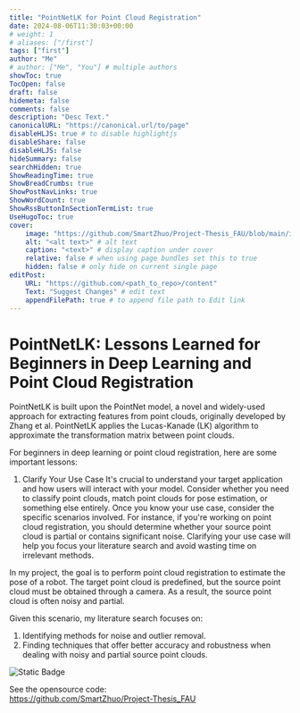 ```yaml
---
title: "PointNetLK for Point Cloud Registration"
date: 2024-08-06T11:30:03+00:00
# weight: 1
# aliases: ["/first"]
tags: ["first"]
author: "Me"
# author: ["Me", "You"] # multiple authors
showToc: true
TocOpen: false
draft: false
hidemeta: false
comments: false
description: "Desc Text."
canonicalURL: "https://canonical.url/to/page"
disableHLJS: true # to disable highlightjs
disableShare: false
disableHLJS: false
hideSummary: false
searchHidden: true
ShowReadingTime: true
ShowBreadCrumbs: true
ShowPostNavLinks: true
ShowWordCount: true
ShowRssButtonInSectionTermList: true
UseHugoToc: true
cover:
    image: "https://github.com/SmartZhuo/Project-Thesis_FAU/blob/main/image/mymarker1.png?raw=true" # image path/url
    alt: "<alt text>" # alt text
    caption: "<text>" # display caption under cover
    relative: false # when using page bundles set this to true
    hidden: false # only hide on current single page
editPost:
    URL: "https://github.com/<path_to_repo>/content"
    Text: "Suggest Changes" # edit text
    appendFilePath: true # to append file path to Edit link
---
```


# PointNetLK: Lessons Learned for Beginners in Deep Learning and Point Cloud Registration
PointNetLK is built upon the PointNet model, a novel and widely-used approach for extracting features from point clouds, originally developed by Zhang et al. PointNetLK applies the Lucas-Kanade (LK) algorithm to approximate the transformation matrix between point clouds.

For beginners in deep learning or point cloud registration, here are some important lessons:

1. Clarify Your Use Case
It's crucial to understand your target application and how users will interact with your model. Consider whether you need to classify point clouds, match point clouds for pose estimation, or something else entirely. Once you know your use case, consider the specific scenarios involved. For instance, if you're working on point cloud registration, you should determine whether your source point cloud is partial or contains significant noise. Clarifying your use case will help you focus your literature search and avoid wasting time on irrelevant methods.

In my project, the goal is to perform point cloud registration to estimate the pose of a robot. The target point cloud is predefined, but the source point cloud must be obtained through a camera. As a result, the source point cloud is often noisy and partial.

Given this scenario, my literature search focuses on:

1. Identifying methods for noise and outlier removal.
2. Finding techniques that offer better accuracy and robustness when dealing with noisy and partial source point clouds.




![Static Badge](https://img.shields.io/badge/FAU-FAPS-GREEN)

See the opensource code:  
https://github.com/SmartZhuo/Project-Thesis_FAU

